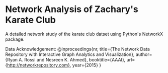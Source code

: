 # Network Analysis of Zachary's Karate Club 
A detailed network study of the karate club datset using Python's NetworkX package. 



Data Acknowledgement:
@inproceedings{nr,
     title={The Network Data Repository with Interactive Graph Analytics and Visualization},
     author={Ryan A. Rossi and Nesreen K. Ahmed},
     booktitle={AAAI},
     url={http://networkrepository.com},
     year={2015}
}
